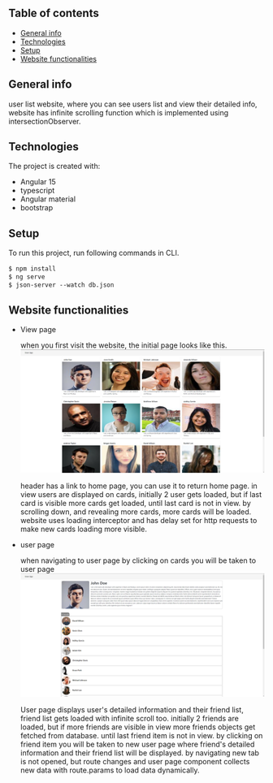 ## Table of contents

- [General info](#general-info)
- [Technologies](#technologies)
- [Setup](#setup)
- [Website functionalities](#Website-functionalities)

## General info

user list website, where you can see users list and view their detailed info, website has infinite scrolling function which is implemented using intersectionObserver.

## Technologies

The project is created with:

- Angular 15
- typescript
- Angular material
- bootstrap

## Setup

To run this project, run following commands in CLI.

```
$ npm install
$ ng serve
$ json-server --watch db.json

```

## Website functionalities

- View page

  when you first visit the website, the initial page looks like this.
  ![Algorithm schema](./images/view-page.png)

  header has a link to home page, you can use it to return home page.
  in view users are displayed on cards, initially 2 user gets loaded, but if last card is visible more cards get loaded, until last card is not in view.
  by scrolling down, and revealing more cards, more cards will be loaded.
  website uses loading interceptor and has delay set for http requests to make new cards loading more visible.

- user page

  when navigating to user page by clicking on cards you will be taken to user page
  ![Algorithm schema](./images/user-page.png)

  User page displays user's detailed information and their friend list, friend list gets loaded with infinite scroll too.
  initially 2 friends are loaded, but if more friends are visible in view more friends objects get fetched from database. until last friend item is not in view.
  by clicking on friend item you will be taken to new user page where friend's detailed information and their friend list will be displayed.
  by navigating new tab is not opened, but route changes and user page component collects new data with route.params to load data dynamically.
